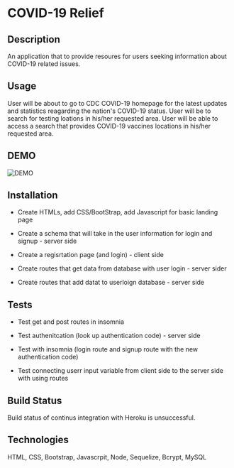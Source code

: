 # COVID-19 Relief

## Description

An application that to provide resoures for users seeking information about COVID-19 related issues.

## Usage

User will be about to go to CDC COVID-19 homepage for the latest updates and statistics reagarding the nation's COVID-19 status.
User will be to search for testing loations in his/her requested area.
User will be able to access a search that provides COVID-19 vaccines locations in his/her requested area.

## DEMO

![DEMO](public\images\DEMO.gif)


## Installation

* Create HTMLs, add CSS/BootStrap, add Javascript for basic landing page

* Create a schema that will take in  the user information for login and signup - server side

* Create a regisrtation page (and login) - client side

* Create routes that get data from database with user login - server sider

* Create routes that add datat to userloign database - server side

## Tests

* Test get and post routes in insomnia

* Test authenitcation (look up authentication code) - server side  

* Test with insomnia (login route and signup route with the new authentication code)

* Test connecting userr input variable from client side to the server 
side with using routes

## Build Status

Build status of continus integration with Heroku is unsuccessful.

## Technologies

HTML, CSS, Bootstrap, Javascrpit, Node, Sequelize, Bcrypt, MySQL


